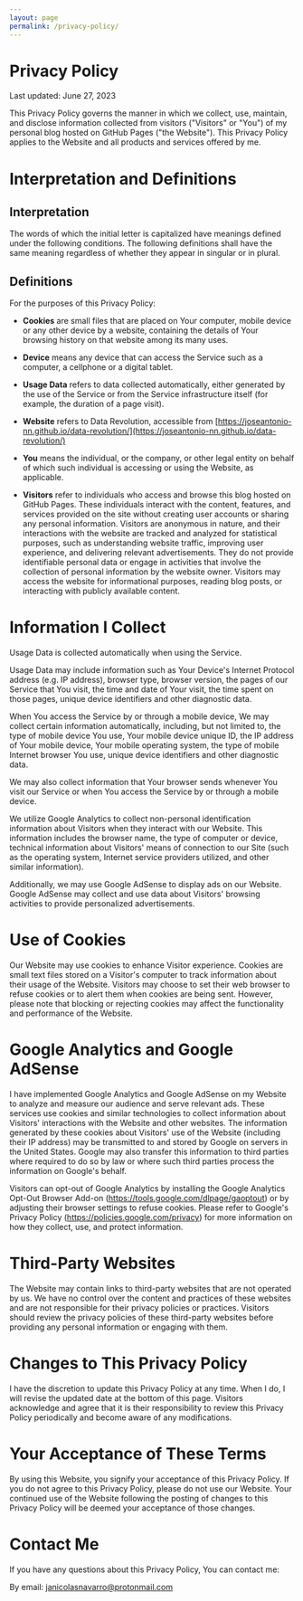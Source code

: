 ```yaml
---
layout: page
permalink: /privacy-policy/
---
```


# Privacy Policy

Last updated: June 27, 2023

This Privacy Policy governs the manner in which we collect, use, maintain, and disclose information collected from visitors ("Visitors" or "You") of my personal blog hosted on GitHub Pages ("the Website"). This Privacy Policy applies to the Website and all products and services offered by me.

# Interpretation and Definitions

## Interpretation

The words of which the initial letter is capitalized have meanings defined under the following conditions. The following definitions shall have the same meaning regardless of whether they appear in singular or in plural.

## Definitions

For the purposes of this Privacy Policy:

- __Cookies__ are small files that are placed on Your computer, mobile device or any other device by a website, containing the details of Your browsing history on that website among its many uses.

- __Device__ means any device that can access the Service such as a computer, a cellphone or a digital tablet.

- __Usage Data__ refers to data collected automatically, either generated by the use of the Service or from the Service infrastructure itself (for example, the duration of a page visit).

- __Website__ refers to Data Revolution, accessible from [https://joseantonio-nn.github.io/data-revolution/](https://joseantonio-nn.github.io/data-revolution/)

- __You__ means the individual, or the company, or other legal entity on behalf of which such individual is accessing or using the Website, as applicable. 

- __Visitors__ refer to individuals who access and browse this blog hosted on GitHub Pages. These individuals interact with the content, features, and services provided on the site without creating user accounts or sharing any personal information. Visitors are anonymous in nature, and their interactions with the website are tracked and analyzed for statistical purposes, such as understanding website traffic, improving user experience, and delivering relevant advertisements. They do not provide identifiable personal data or engage in activities that involve the collection of personal information by the website owner. Visitors may access the website for informational purposes, reading blog posts, or interacting with publicly available content.


# Information I Collect

Usage Data is collected automatically when using the Service.

Usage Data may include information such as Your Device's Internet Protocol address (e.g. IP address), browser type, browser version, the pages of our Service that You visit, the time and date of Your visit, the time spent on those pages, unique device identifiers and other diagnostic data.

When You access the Service by or through a mobile device, We may collect certain information automatically, including, but not limited to, the type of mobile device You use, Your mobile device unique ID, the IP address of Your mobile device, Your mobile operating system, the type of mobile Internet browser You use, unique device identifiers and other diagnostic data.

We may also collect information that Your browser sends whenever You visit our Service or when You access the Service by or through a mobile device.

We utilize Google Analytics to collect non-personal identification information about Visitors when they interact with our Website. This information includes the browser name, the type of computer or device, technical information about Visitors' means of connection to our Site (such as the operating system, Internet service providers utilized, and other similar information).

Additionally, we may use Google AdSense to display ads on our Website. Google AdSense may collect and use data about Visitors' browsing activities to provide personalized advertisements.

# Use of Cookies

Our Website may use cookies to enhance Visitor experience. Cookies are small text files stored on a Visitor's computer to track information about their usage of the Website. Visitors may choose to set their web browser to refuse cookies or to alert them when cookies are being sent. However, please note that blocking or rejecting cookies may affect the functionality and performance of the Website.


# Google Analytics and Google AdSense

I have implemented Google Analytics and Google AdSense on my Website to analyze and measure our audience and serve relevant ads. These services use cookies and similar technologies to collect information about Visitors' interactions with the Website and other websites. The information generated by these cookies about Visitors' use of the Website (including their IP address) may be transmitted to and stored by Google on servers in the United States. Google may also transfer this information to third parties where required to do so by law or where such third parties process the information on Google's behalf.

Visitors can opt-out of Google Analytics by installing the Google Analytics Opt-Out Browser Add-on (https://tools.google.com/dlpage/gaoptout) or by adjusting their browser settings to refuse cookies. Please refer to Google's Privacy Policy (https://policies.google.com/privacy) for more information on how they collect, use, and protect information.

# Third-Party Websites

The Website may contain links to third-party websites that are not operated by us. We have no control over the content and practices of these websites and are not responsible for their privacy policies or practices. Visitors should review the privacy policies of these third-party websites before providing any personal information or engaging with them.

# Changes to This Privacy Policy

I have the discretion to update this Privacy Policy at any time. When I do, I will revise the updated date at the bottom of this page. Visitors acknowledge and agree that it is their responsibility to review this Privacy Policy periodically and become aware of any modifications.

# Your Acceptance of These Terms

By using this Website, you signify your acceptance of this Privacy Policy. If you do not agree to this Privacy Policy, please do not use our Website. Your continued use of the Website following the posting of changes to this Privacy Policy will be deemed your acceptance of those changes.

# Contact Me

If you have any questions about this Privacy Policy, You can contact me:

By email: janicolasnavarro@protonmail.com